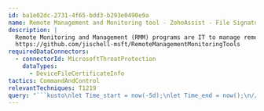 ```yaml
---
id: ba1e02dc-2731-4f65-bdd3-b293e0490e9a
name: Remote Management and Monitoring tool - ZohoAssist - File Signature
description: |
  Remote Monitoring and Management (RMM) programs are IT to manage remote endpoints. Attackers have begun to abuse these programs to persist or provide C2 channels.
  https://github.com/jischell-msft/RemoteManagementMonitoringTools
requiredDataConnectors:
  - connectorId: MicrosoftThreatProtection
    dataTypes:
      - DeviceFileCertificateInfo
tactics: CommandAndControl
relevantTechniques: T1219
query: "```kusto\nlet Time_start = now(-5d);\nlet Time_end = now();\n//\n// *Will return all binaries signed by Zoho, not just Zoho Assist*\n// \nDeviceFileCertificateInfo\n| where Timestamp between (Time_start..Time_end)\n| where Signer has 'Zoho'\n| summarize FirstSeen=min(Timestamp), LastSeen=max(Timestamp), \n    Report=make_set(ReportId), Count=count() by DeviceId, DeviceName\n```"
---
```


